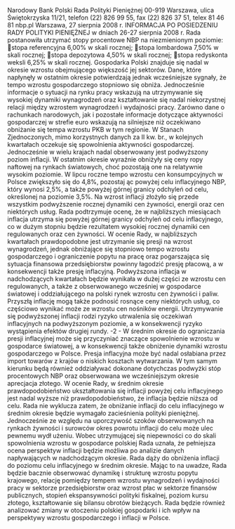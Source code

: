 Narodowy Bank Polski
Rada Polityki Pieniężnej
00-919 Warszawa, ulica Świętokrzyska 11/21, telefon (22) 826 99 55, fax (22) 826 37 51,
telex 81 46 81 nbp.pl
Warszawa, 27 sierpnia 2008 r.
INFORMACJA PO POSIEDZENIU RADY POLITYKI PIENIĘŻNEJ
w dniach 26-27 sierpnia 2008 r.
Rada postanowiła utrzymać stopy procentowe NBP na niezmienionym poziomie:
stopa referencyjna 6,00% w skali rocznej;
stopa lombardowa 7,50% w skali rocznej;
stopa depozytowa 4,50% w skali rocznej;
stopa redyskonta weksli 6,25% w skali rocznej.
Gospodarka Polski znajduje się nadal w okresie wzrostu obejmującego większość jej
sektorów. Dane, które napłynęły w ostatnim okresie potwierdzają jednak wcześniejsze sygnały, że
tempo wzrostu gospodarczego stopniowo się obniża. Jednocześnie informacje o sytuacji na rynku
pracy wskazują na utrzymywanie się wysokiej dynamiki wynagrodzeń oraz kształtowanie się nadal
niekorzystnej relacji między wzrostem wynagrodzeń i wydajności pracy.
Zarówno dane o rachunkach narodowych, jak i pozostałe informacje dotyczące aktywności
gospodarczej w strefie euro wskazują na silniejsze niż oczekiwano obniżanie się tempa wzrostu
PKB w tym regionie. W Stanach Zjednoczonych, mimo korzystnych danych za II kw. br., w
kolejnych kwartałach oczekuje się spowolnienia aktywności gospodarczej. Jednocześnie w wielu
krajach nadal obserwowany jest podwyższony poziom inflacji. W ostatnim okresie wyraźnie
obniżyły się ceny ropy naftowej na rynkach światowych, choć pozostają one na relatywnie
wysokim poziomie.
W lipcu roczne tempo wzrostu cen konsumpcyjnych w Polsce zwiększyło się do 4,8%,
pozostaj
ąc powyżej celu inflacyjnego NBP, który wynosi 2,5%, a także powyżej górnej granicy
odchyleń od celu, określonej na poziomie 3,5%. Na wzrost inflacji złożyło się przede wszystkim
podwyższenie rocznej dynamiki cen żywności, energii oraz cen niektórych usług. Rada
podtrzymuje ocenę, że w najbliższych miesiącach inflacja utrzyma się powyżej górnej granicy
odchyleń od celu inflacyjnego, co w dużym stopniu będzie rezultatem wysokiej rocznej dynamiki
cen regulowanych oraz cen żywności.
W ocenie Rady, w najbliższych kwartałach prawdopodobne jest utrzymanie się presji na
wzrost wynagrodzeń, jednak obniżające się stopniowo tempo wzrostu gospodarczego i ograniczenie
popytu na pracę oraz pogarszająca się sytuacja finansowa przedsiębiorstw powinny łagodzić presję
płacową, a w konsekwencji także presję inflacyjną. Podwyższona inflacja w nadchodzących
kwartałach będzie wynikała w dużej części ze wzrostu cen regulowanych, a także z obserwowanego
wcześniej w gospodarce światowej i oddziałującego na polski rynek wzrostu cen żywności i paliw.
Przyszłą inflację mogą także podnosić rosnące ceny niektórych usług, co częściowo wynikać może
ze wzrostu cen nośników energii. Utrzymywanie się podwyższonej inflacji rodzi ryzyko utrwalenia
się oczekiwań inflacyjnych na podwyższonym poziomie, a w konsekwencji ryzyko wystąpienia
efektów drugiej rundy.
-2 -
W średnim okresie do ograniczania presji inflacyjnej może się przyczyniać znaczące
spowolnienie wzrostu w gospodarce światowej, a w konsekwencji także obniżenie dynamiki
wzrostu gospodarczego w Polsce. Presja inflacyjna może być nadal osłabiana przez import towarów
z krajów o niskich kosztach wytwarzania. W tym samym kierunku będą również oddziaływać
dokonane dotychczas podwyżki stóp procentowych NBP oraz obserwowana we wcześniejszym
okresie aprecjacja złotego.
W ocenie Rady, w średnim okresie prawdopodobieństwo ukształtowania się inflacji powyżej
celu inflacyjnego jest nadal wyższe niż prawdopodobieństwo, że inflacja będzie niższa od celu.
Rada nie wyklucza zatem, że obniżanie inflacji do celu inflacyjnego w średnim okresie będzie
wymagało zacieśnienia polityki pieniężnej. Jednocześnie ze względu na uporczywość szoków
obserwowanych na rynkach żywności i surowców okres powrotu inflacji do celu może ulec
pewnemu wydł
użeniu. Wobec utrzymującej się niepewności co do skali spowolnienia wzrostu w
gospodarce polskiej Rada uznała, że pełniejsza ocena perspektyw inflacji będzie możliwa po
analizie danych napływających w nadchodzącym okresie.
Rada dąży do obniżenia inflacji do poziomu celu inflacyjnego w średnim okresie. Mając to
na uwadze, Rada będzie bacznie obserwować dynamikę i strukturę wzrostu popytu krajowego,
relację pomiędzy tempem wzrostu wynagrodzeń i wydajności pracy w sektorze przedsiębiorstw
oraz wzrost płac w sektorze finansów publicznych, stopień ekspansywności polityki fiskalnej,
poziom kursu złotego, kształtowanie się bilansu obrotów bieżących. Rada będzie również
analizować zmiany w otoczeniu polskiej gospodarki i ich wpływ na perspektywy wzrostu
gospodarczego i inflacji w Polsce.
